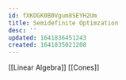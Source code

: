 ```yaml
---
id: fXKOGK0B0Vgum8SEYH2Um
title: Semidefinite Optimzation
desc: ''
updated: 1641836451243
created: 1641835021208
---
```


[[Linear Algebra]]
[[Cones]]
